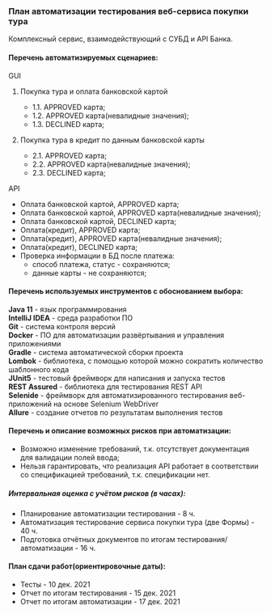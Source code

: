 ### План автоматизации тестирования веб-сервиса покупки тура
Комплексный сервис, взаимодействующий с СУБД и API Банка.
#### Перечень автоматизируемых сценариев:
GUI
1. Покупка тура и оплата банковской картой
   - 1.1. APPROVED карта;
   - 1.2. APPROVED карта(невалидные значения);
   - 1.3. DECLINED карта;

2. Покупка тура в кредит по данным банковской карты
   - 2.1. APPROVED карта;
   - 2.2. APPROVED карта(невалидные значения);
   - 2.3. DECLINED карта;

API
- Оплата банковской картой, APPROVED карта;
- Оплата банковской картой, APPROVED карта(невалидные значения);
- Оплата банковской картой, DECLINED карта;
- Оплата(кредит), APPROVED карта;
- Оплата(кредит), APPROVED карта(невалидные значения);
- Оплата(кредит), DECLINED карта;
- Проверка информации в БД после платежа:
  - способ платежа, статус - сохраняются;
  - данные карты - не сохраняются;

#### Перечень используемых инструментов с обоснованием выбора:
**Java 11** - язык программирования  
**IntelliJ IDEA** - среда разработки ПО  
**Git** - система контроля версий  
**Docker** - ПО для автоматизации развёртывания и управления приложениями  
**Gradle** - система автоматической сборки проекта  
**Lombok** - библиотека, с помощью которой можно сократить количество шаблонного кода  
**JUnit5** - тестовый фреймворк для написания и запуска тестов  
**REST Assured** - библиотека для тестирования REST API  
**Selenide** - фреймворк для автоматизированного тестирования веб-приложений на основе Selenium WebDriver  
**Allure** - создание отчетов по результатам выполнения тестов  

#### Перечень и описание возможных рисков при автоматизации:
- Возможно изменение требований, т.к. отсутствует документация для валидации полей ввода;
- Нельзя гарантировать, что реализация API работает в соответствии со спецификацией требований, т.к. спецификации нет.
##### Интервальная оценка с учётом рисков (в часах):
- Планирование автоматизации тестирования - 8 ч.
- Автоматизация тестирование сервиса покупки тура (две Формы) - 40 ч.
- Подготовка отчётных документов по итогам тестирования/автоматизации - 16 ч.

#### План сдачи работ(ориентировочные даты):
- Тесты - 10 дек. 2021
- Отчет по итогам тестирования - 15 дек. 2021
- Отчет по итогам автоматизации - 17 дек. 2021
